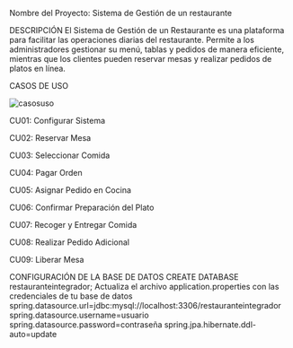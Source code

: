Nombre del Proyecto: Sistema de Gestión de un restaurante

DESCRIPCIÓN
El Sistema de Gestión de un Restaurante es una plataforma para facilitar las operaciones 
diarias del restaurante. Permite a los administradores gestionar su menú, tablas y pedidos 
de manera eficiente, mientras que los clientes pueden reservar mesas y realizar pedidos de 
platos en línea.

CASOS DE USO 

![casosuso](https://github.com/user-attachments/assets/75004744-324b-4659-b5a7-4a4eda967433)


   CU01: Configurar Sistema 
   
   CU02: Reservar Mesa  
   
   CU03: Seleccionar Comida 
   
   CU04: Pagar Orden 
   
   CU05: Asignar Pedido en Cocina 
   
   CU06: Confirmar Preparación del Plato 
   
   CU07: Recoger y Entregar Comida 
   
   CU08: Realizar Pedido Adicional 
   
   CU09: Liberar Mesa 


CONFIGURACIÓN DE LA BASE DE DATOS
   CREATE DATABASE restauranteintegrador;
Actualiza el archivo application.properties con las credenciales de tu base de datos
   spring.datasource.url=jdbc:mysql://localhost:3306/restauranteintegrador
   spring.datasource.username=usuario
   spring.datasource.password=contraseña
   spring.jpa.hibernate.ddl-auto=update
